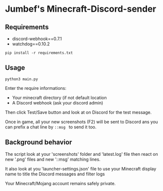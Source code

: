 # Jumbef's Minecraft-Discord-sender

## Requirements

* discord-webhook==0.7.1
* watchdog==0.10.2

`pip install -r requirements.txt`

## Usage

`python3 main.py`

Enter the require informations:

* Your minecraft directory (if not default location
* A Discord webhook (ask your discord admin)

Then click Test/Save button and look at on Discord for the test message.

Once in game, all your new screenshots (F2) will be sent to Discord ans you can prefix a chat line by `::msg ` to send it too.

## Background behavior

The script look at your 'screenshots' folder and 'latest.log' file then react on new '.png' files and new '::msg' matching lines.

It also look at you 'launcher-settings.json' file to use your Minecraft display name to title the Discord messages and filter logs

Your Minecraft/Mojang account remains safely private.
